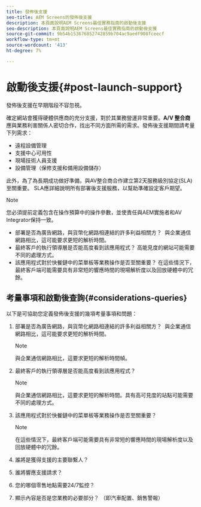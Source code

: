```yaml
---
title: 發佈後支援
seo-title: AEM Screens的發佈後支援
description: 本頁面說明AEM Screens最佳實務指南的啟動後支援
seo-description: 本頁面說明AEM Screens最佳實務指南的啟動後支援
source-git-commit: 9b54b153676852742859b704ac9aedf908fceecf
workflow-type: tm+mt
source-wordcount: '413'
ht-degree: 7%

---
```



# 啟動後支援{#post-launch-support}


發佈後支援在早期階段不容忽視。

確定網站會獲得硬體供應商的充分支援，對於其業務營運非常重要。**A/V 整合商**&#x200B;應與業務利害關係人密切合作，找出不同方面所需的需求。發佈後支援期間請考量下列需求：

* 遠程設備管理
* 支援中心可用性
* 現場技術人員支援
* 設備管理（保修支援和備用設備儲存）

此外，為了為長期成功做好準備，與AV整合商合作建立第2天服務級別協定(SLA)至關重要。 SLA應詳細說明所有部署後支援服務，以幫助準確設定客戶期望。

>[!NOTE]
>
>您必須提前定義包含在操作預算中的操作參數，並使責任與AEM實施者和AV Integrator保持一致。
>
>* 部署是否為廣告網路，與貨幣化網路相連結的許多利益相關方？  與企業通信網路相比，這可能要求更短的解析時間。
>* 最終客戶的執行領導層是否能高度看到該應用程式？ 高能見度的網站可能需要不同的處理方式。
>* 該應用程式對於快餐鏈中的菜單板等業務操作是否至關重要？ 在這些情況下，最終客戶端可能需要具有非常短的響應時間的現場解析度以及回放硬體中的冗餘。


## 考量事項和啟動後查詢{#considerations-queries}

以下是可協助您定義發佈後支援的幾項考量事項和問題：

1. 部署是否為廣告網路，與貨幣化網路相連結的許多利益相關方？  與企業通信網路相比，這可能要求更短的解析時間。
 
   >[!NOTE]
   >
   > 與企業通信網路相比，這要求更短的解析時間幀。

1. 最終客戶的執行領導層是否能高度看到該應用程式？

   >[!NOTE]
   >
   > 與企業通信網路相比，這要求更短的解析時間。具有高可見度的站點可能需要不同的處理方式。

1. 該應用程式對於快餐鏈中的菜單板等業務操作是否至關重要？

   >[!NOTE]
   >
   > 在這些情況下，最終客戶端可能需要具有非常短的響應時間的現場解析度以及回放硬體中的冗餘。

1. 誰將是獲得支援的主要聯繫人？

1. 誰將響應支援請求？

1. 您的哪個零售地點需要24/7監控？

1. 顯示內容是否是您業務的必要部分？ （即汽車配置、銷售警報）
